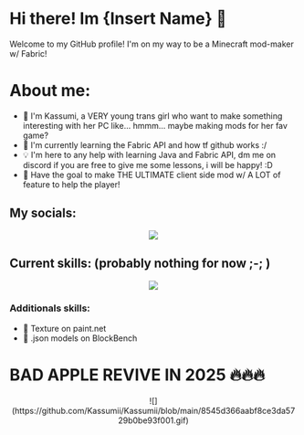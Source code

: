 # Hi there! Im {Insert Name} 👋
Welcome to my GitHub profile! I'm on my way to be a Minecraft mod-maker w/ Fabric! 

# About me:
- 📜 I'm Kassumi, a VERY young trans girl who want to make something interesting with her PC like... hmmm... maybe making mods for her fav game?
- 📖 I'm currently learning the Fabric API and how tf github works :/
- 💡 I'm here to any help with learning Java and Fabric API, dm me on discord if you are free to give me some lessons, i will be happy! :D
- 🔭 Have the goal to make THE ULTIMATE client side mod w/ A LOT of feature to help the player!

## My socials:
<p align="center">
  <a href="https://skillicons.dev">
   <img src="https://skillicons.dev/icons?i=discord,twitter," />
  </a>
</p>

## Current skills: (probably nothing for now ;-; )
<p align="center">
  <a href="https://skillicons.dev">
   <img src="https://skillicons.dev/icons?i=py,blender,bots,html" />
  </a>
</p>

### Additionals skills:
- 🎨 Texture on paint.net
- 🔨 .json models on BlockBench

# BAD APPLE REVIVE IN 2025 🔥🔥🔥
<p align="center">
![](https://github.com/Kassumii/Kassumii/blob/main/8545d366aabf8ce3da5729b0be93f001.gif)
</p>
